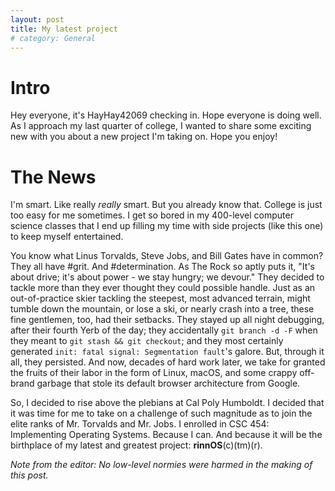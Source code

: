 ```yaml
---
layout: post
title: My latest project
# category: General
---
```


# Intro

Hey everyone, it's HayHay42069 checking in. Hope everyone is doing well. As I approach my last quarter of college, I wanted to share some exciting new with you about a new project I'm taking on. Hope you enjoy!

# The News

I'm smart. Like really *really* smart. But you already know that. College is just too easy for me sometimes. I get so bored in my 400-level computer science classes that I end up filling my time with side projects (like this one) to keep myself entertained.

You know what Linus Torvalds, Steve Jobs, and Bill Gates have in common? They all have #grit. And #determination. As The Rock so aptly puts it, "It's about drive; it's about power - we stay hungry; we devour." They decided to tackle more than they ever thought they could possible handle. Just as an out-of-practice skier tackling the steepest, most advanced terrain, might tumble down the mountain, or lose a ski, or nearly crash into a tree, these fine gentlemen, too, had their setbacks. They stayed up all night debugging, after their fourth Yerb of the day; they accidentally `git branch -d -F` when they meant to `git stash && git checkout`; and they most certainly generated `init: fatal signal: Segmentation fault`'s galore. But, through it all, they persisted. And now, decades of hard work later, we take for granted the fruits of their labor in the form of Linux, macOS, and some crappy off-brand garbage that stole its default browser architecture from Google.

So, I decided to rise above the plebians at Cal Poly Humboldt. I decided that it was time for me to take on a challenge of such magnitude as to join the elite ranks of Mr. Torvalds and Mr. Jobs. I enrolled in CSC 454: Implementing Operating Systems. Because I can. And because it will be the birthplace of my latest and greatest project: **rinnOS**(c)(tm)(r).

*Note from the editor: No low-level normies were harmed in the making of this post.*